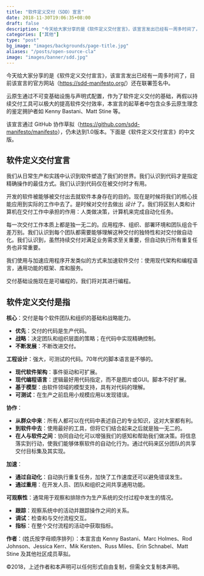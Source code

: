 ```yaml
---
title: "软件定义交付（SDD）宣言"
date: 2018-11-30T19:06:35+08:00
draft: false
description: "今天给大家分享的是《软件定义交付宣言》，该宣言发出已经有一周多时间了，还在联署签名中。"
categories: ["其他"]
type: "post"
bg_image: "images/backgrounds/page-title.jpg"
aliases: "/posts/open-source-cla"
image: "images/banner/sdd.jpg"
---
```


今天给大家分享的是《软件定义交付宣言》，该宣言发出已经有一周多时间了，目前该宣言的官方网站（<https://sdd-manifesto.org/>）还在联署签名中。

云原生通过不可变基础设施与声明式配置，作为了软件定义交付的基础，再假以持续交付工具可以极大的提高软件交付效率，本宣言的起草者中包含众多云原生理念的鉴定拥护者如 Kenny Bastani、Matt Stine 等。

该宣言通过 GitHub 协作草拟（<https://github.com/sdd-manifesto/manifesto>），仍未达到1.0版本。下面是《软件定义交付宣言》的中文版。

## 软件定义交付宣言

我们从日常生产和实践中认识到软件塑造了我们的世界。我们认识到代码才是指定精确操作的最佳方式。我们认识到代码仅在被交付时才有用。

开发的软件被能够被交付出去就软件本身存在的目的。现在是时候将我们的核心技能应用到实际的工作中去了。是时候对交付去做出 *设计* 了。我们将区别人类和计算机在交付工作中承担的作用：人类做决策，计算机来完成自动化任务。

每一次交付工作本质上都是独一无二的。应用程序、组织、部署环境和团队组合千差万别。我们认识到每个团队都需要能够理解这种交付的独特性和对交付做自动化。我们认识到，虽然持续交付对满足业务需求至关重要，但自动执行所有重复任务也非常重要。

我们使用与加速应用程序开发类似的方式来加速软件交付：使用现代架构和编程语言，通用功能的框架、库和服务。

交付基础设施现在是可编程的，我们将对其进行编程。

## 软件定义交付是指

**核心**：交付是每个软件团队和组织的基础和战略能力。

- **优先**：交付的代码是生产代码。
- **战略**：决定团队和组织层面的策略；在代码中实现精确控制。
- **不断发展**：不断改进交付。

**工程设计**：强大，可测试的代码。70年代的脚本语言是不够的。

- **现代软件架构**：事件驱动和可扩展。
- **现代编程语言**：逻辑最好用代码指定，而不是图片或GUI。脚本不好扩展。
- **基于模型**：由软件领域的模型支持，具有对代码的理解。
- **可测试**：在生产之前启用小规模应用以发现错误。

**协作**：

- **从群众中来**：所有人都可以在代码中表述自己的专业知识，这对大家都有利。
- **到软件中去**：使用最好的工具，但将它们结合起来之后就是独一无二的。
- **在人与软件之间**：协同自动化可以增强我们的感知和帮助我们做决策。将信息落实到行动，使我们能够体察软件的自动化行为。通过代码来区分团队的共享交付目标集及其实现。

**加速**：

- **通过自动化**：自动执行重复任务，加快了工作速度还可以避免错误发生。
- **通过重用**：在开发人员、团队和组织之间共享通用功能。

**可观察性**：通常用于观察和排除作为生产系统的交付过程中发生的情况。

- **跟踪**：观察系统中的活动并跟踪操作之间的关系。
- **调试**：检查和与交付流程交互。
- **指标**：在整个交付流程的活动中获取指标。

**作者**：(姓氏按字母顺序排列）：本宣言由 Kenny Bastani、Marc Holmes、Rod Johnson、Jessica Kerr、Mik Kersten、Russ Miles、Erin Schnabel、Matt Stine 及其他社区成员草拟。

©2018，上述作者和本声明可以任何形式自由复制，但需全文复制本声明。
